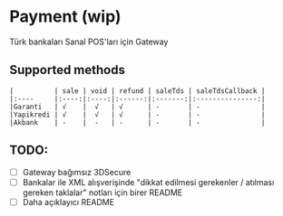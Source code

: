# Payment (wip)
Türk bankaları Sanal POS'ları için Gateway

## Supported methods
    
    |          | sale | void | refund | saleTds | saleTdsCallback |
    |:----     |:----:|:----:|:------:|:-------:|:---------------:|
    |Garanti   | √    |  √   | √      | -       | -               |
    |Yapikredi | √    |  √   | √      | -       | -               |
    |Akbank    | -    |  -   | -      | -       | -               |


## TODO:

- [ ] Gateway bağımsız 3DSecure
- [ ] Bankalar ile XML alışverişinde "dikkat edilmesi gerekenler / atılması gereken taklalar" notları için birer README
- [ ] Daha açıklayıcı README

